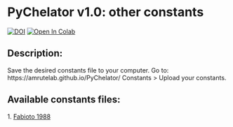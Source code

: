 <!DOCTYPE html>
<html>
<body>
  <h1>PyChelator v1.0: other constants</h1>
  <a href="https://doi.org/10.5281/zenodo.10674754"><img src="https://zenodo.org/badge/DOI/10.5281/zenodo.10674754.svg" alt="DOI"></a>
  <a href="https://colab.research.google.com/github/AmruteLab/PyChelator/blob/main/PyChelator_Colab.ipynb" target="_parent">
  <img src="https://colab.research.google.com/assets/colab-badge.svg" alt="Open In Colab"/>
</a>
  <h2>Description:</h2>
  Save the desired constants file to your computer.
  Go to: https://amrutelab.github.io/PyChelator/
  Constants > Upload your constants.
  
  <h2>Available constants files:</h2>
  1. <a href="https://github.com/AmruteLab/PyChelator/blob/ba2af32340150b1222512844157b1c8e3b0fe03c/Constants/Fabiato_20C-corrected.json" target="_blank">Fabioto 1988</a>
  <p></p>
</body>
</html>
